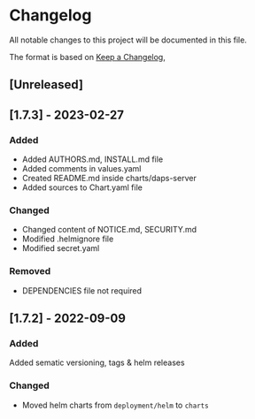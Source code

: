 # Changelog

All notable changes to this project will be documented in this file.

The format is based on [Keep a Changelog](https://keepachangelog.com/en/1.0.0/),

## [Unreleased]

## [1.7.3] - 2023-02-27

### Added
 - Added AUTHORS.md, INSTALL.md file
 - Added comments in values.yaml
 - Created README.md inside charts/daps-server
 - Added sources to Chart.yaml file
 

### Changed
 - Changed content of NOTICE.md, SECURITY.md
 - Modified .helmignore file
 - Modified secret.yaml
 
 ### Removed
 - DEPENDENCIES file not required



## [1.7.2] - 2022-09-09

### Added
Added sematic versioning, tags & helm releases

### Changed
- Moved helm charts from `deployment/helm` to `charts`